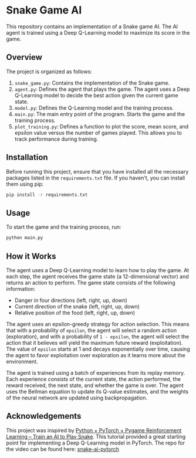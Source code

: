 # Snake Game AI

This repository contains an implementation of a Snake game AI. The AI agent is trained using a Deep Q-Learning model to maximize its score in the game.

## Overview
The project is organized as follows:
1. `snake_game.py`: Contains the implementation of the Snake game.
2. `agent.py`: Defines the agent that plays the game. The agent uses a Deep Q-Learning model to decide the best action given the current game state.
3. `model.py`: Defines the Q-Learning model and the training process.
4. `main.py`: The main entry point of the program. Starts the game and the training process.
5. `plot_training.py`: Defines a function to plot the score, mean score, and epsilon value versus the number of games played. This allows you to track performance during training.

## Installation
Before running this project, ensure that you have installed all the necessary packages listed in the `requirements.txt` file. If you haven't, you can install them using pip:

```bash
pip install -r requirements.txt
```

## Usage
To start the game and the training process, run:

```bash
python main.py
```

## How it Works
The agent uses a Deep Q-Learning model to learn how to play the game. At each step, the agent receives the game state (a 12-dimensional vector) and returns an action to perform. The game state consists of the following information:

- Danger in four directions (left, right, up, down)
- Current direction of the snake (left, right, up, down)
- Relative position of the food (left, right, up, down)

The agent uses an epsilon-greedy strategy for action selection. This means that with a probability of `epsilon`, the agent will select a random action (exploration), and with a probability of `1 - epsilon`, the agent will select the action that it believes will yield the maximum future reward (exploitation). The value of `epsilon` starts at 1 and decays exponentially over time, causing the agent to favor exploitation over exploration as it learns more about the environment.

The agent is trained using a batch of experiences from its replay memory. Each experience consists of the current state, the action performed, the reward received, the next state, and whether the game is over. The agent uses the Bellman equation to update its Q-value estimates, and the weights of the neural network are updated using backpropagation.

## Acknowledgements
This project was inspired by [Python + PyTorch + Pygame Reinforcement Learning – Train an AI to Play Snake](https://www.youtube.com/watch?v=L8ypSXwyBds&t=1727s). This tutorial provided a great starting point for implementing a Deep Q-Learning model in PyTorch. The repo for the video can be found here: [snake-ai-pytorch](https://github.com/patrickloeber/snake-ai-pytorch)